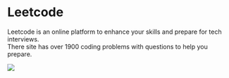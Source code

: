 <h1> Leetcode </h1>
<p>Leetcode is an online platform to enhance your skills and prepare for tech interviews. 
  <br>There site has over 1900 coding problems with questions to help you prepare.</p>
<img src="https://leetcode.com/static/images/LeetCode_Sharing.png">
